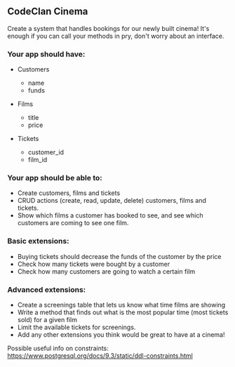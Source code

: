 ## CodeClan Cinema

Create a system that handles bookings for our newly built cinema!
It's enough if you can call your methods in pry, don't worry about an interface.

### Your app should have:
  - Customers
    - name
    - funds

  - Films
    - title
    - price

  - Tickets
    - customer_id
    - film_id

### Your app should be able to:
  - Create customers, films and tickets
  - CRUD actions (create, read, update, delete) customers, films and tickets.
  - Show which films a customer has booked to see, and see which customers are coming to see one film.

### Basic extensions:
  - Buying tickets should decrease the funds of the customer by the price
  - Check how many tickets were bought by a customer
  - Check how many customers are going to watch a certain film

### Advanced extensions:
  - Create a screenings table that lets us know what time films are showing
  - Write a method that finds out what is the most popular time (most tickets sold) for a given film
  - Limit the available tickets for screenings.
  - Add any other extensions you think would be great to have at a cinema!

Possible useful info on constraints:
https://www.postgresql.org/docs/9.3/static/ddl-constraints.html

